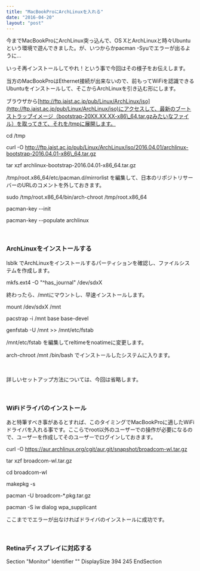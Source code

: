 ```yaml
---
title: "MacBookProにArchLinuxを入れる"
date: "2016-04-20"
layout: "post"
---
```


今までMacBookProにArchLinux突っ込んで、OS XとArchLinuxと時々Ubuntuという環境で遊んできました。が、いつからかpacman -Syuでエラーが出るように…

いっそ再インストールしてやれ！という事で今回はその様子をお伝えします。

当方のMacBookProはEthernet接続が出来ないので、前もってWiFiを認識できるUbuntuをインストールして、そこからArchLinuxを引き込む形にします。

ブラウザから[http://ftp.jaist.ac.jp/pub/Linux/ArchLinux/iso](http://ftp.jaist.ac.jp/pub/Linux/ArchLinux/iso)にアクセスして、最新のブートストラップイメージ（bootstrap-20XX.XX.XX-x86\_64.tar.gzみたいなファイル）を取ってきて、それを/tmpに展開します。

cd /tmp

curl -O http://ftp.jaist.ac.jp/pub/Linux/ArchLinux/iso/2016.04.01/archlinux-bootstrap-2016.04.01-x86\_64.tar.gz

tar xzf archlinux-bootstrap-2016.04.01-x86\_64.tar.gz

/tmp/root.x86\_64/etc/pacman.d/mirrorlist を編集して、日本のリポジトリサーバーのURLのコメントを外しておきます。

sudo /tmp/root.x86\_64/bin/arch-chroot /tmp/root.x86\_64

pacman-key --init

pacman-key --populate archlinux

 

### ArchLinuxをインストールする

lsblk でArchLinuxをインストールするパーティションを確認し、ファイルシステムを作成します。

mkfs.ext4 -O "^has\_journal" /dev/sdxX

終わったら、/mntにマウントし、早速インストールします。

mount /dev/sdxX /mnt

pacstrap -i /mnt base base-devel

genfstab -U /mnt >> /mnt/etc/fstab

/mnt/etc/fstab を編集してreltimeをnoatimeに変更します。

arch-chroot /mnt /bin/bash でインストールしたシステムに入ります。

 

詳しいセットアップ方法については、今回は省略します。

 

### WiFiドライバのインストール

あと特筆すべき事があるとすれば、このタイミングでMacBookProに適したWiFiドライバを入れる事です。ここらでroot以外のユーザーでの操作が必要になるので、ユーザーを作成してそのユーザーでログインしておきます。

curl -O https://aur.archlinux.org/cgit/aur.git/snapshot/broadcom-wl.tar.gz

tar xzf broadcom-wl.tar.gz

cd broadcom-wl

makepkg -s

pacman -U broadcom-\*.pkg.tar.gz

pacman -S iw dialog wpa\_supplicant

ここまででエラーが出なければドライバのインストールに成功です。

 

### Retinaディスプレイに対応する

Section "Monitor"
    Identifier "<default monitor>"
    DisplaySize 394 245
EndSection
